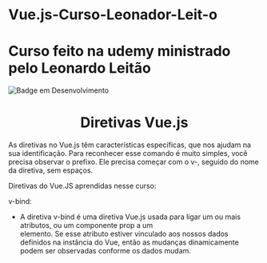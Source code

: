 # Vue.js-Curso-Leonador-Leit-o
# Curso feito na udemy ministrado pelo Leonardo Leitão

![Badge em Desenvolvimento](http://img.shields.io/static/v1?label=STATUS&message=EM%20DESENVOLVIMENTO&color=GREEN&style=for-the-badge)


<h1 align="center"> Diretivas  Vue.js </h1>
As diretivas no Vue.js têm características específicas, que nos ajudam na sua identificação. Para reconhecer esse comando é muito simples, você precisa observar o prefixo. Ele precisa começar com o v-, seguido do nome da diretiva, sem espaços.

Diretivas do Vue.JS aprendidas nesse curso:

v-bind:
* A diretiva v-bind é uma diretiva Vue.js usada para ligar um ou mais atributos, ou um componente prop a um  
elemento. 
 Se esse atributo estiver vinculado aos nossos dados definidos na instância do Vue, então as
mudanças dinamicamente podem ser observadas conforme os dados mudam.


